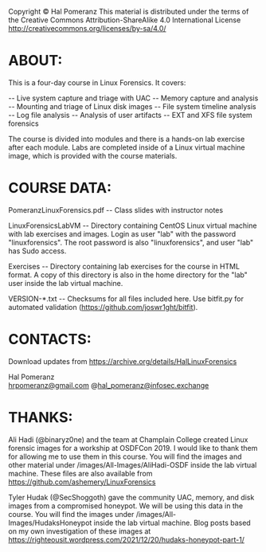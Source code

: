 Copyright © Hal Pomeranz
This material is distributed under the terms of the 
Creative Commons Attribution-ShareAlike 4.0 International License
http://creativecommons.org/licenses/by-sa/4.0/


ABOUT:
======

This is a four-day course in Linux Forensics. It covers:

   -- Live system capture and triage with UAC
   -- Memory capture and analysis
   -- Mounting and triage of Linux disk images
   -- File system timeline analysis
   -- Log file analysis
   -- Analysis of user artifacts
   -- EXT and XFS file system forensics

The course is divided into modules and there is a hands-on lab
exercise after each module. Labs are completed inside of a Linux
virtual machine image, which is provided with the course materials.


COURSE DATA:
============

PomeranzLinuxForensics.pdf -- Class slides with instructor notes

LinuxForensicsLabVM -- Directory containing CentOS Linux virtual
   machine with lab exercises and images. Login as user "lab" with
   the password "linuxforensics". The root password is also
   "linuxforensics", and user "lab" has Sudo access.

Exercises -- Directory containing lab exercises for the course in
   HTML format. A copy of this directory is also in the home directory
   for the "lab" user inside the lab virtual machine.

VERSION-*.txt -- Checksums for all files included here. Use bitfit.py
   for automated validation (https://github.com/joswr1ght/bitfit).


CONTACTS:
=========

Download updates from https://archive.org/details/HalLinuxForensics

Hal Pomeranz			
hrpomeranz@gmail.com
@hal_pomeranz@infosec.exchange


THANKS:
=======

Ali Hadi (@binaryz0ne) and the team at Champlain College created Linux
forensic images for a workship at OSDFCon 2019.  I would like to thank
them for allowing me to use them in this course. You will find the
images and other material under /images/All-Images/AliHadi-OSDF inside
the lab virtual machine. These files are also available from
https://github.com/ashemery/LinuxForensics

Tyler Hudak (@SecShoggoth) gave the community UAC, memory, and disk images
from a compromised honeypot. We will be using this data in the course.
You will find the images under /images/All-Images/HudaksHoneypot inside
the lab virtual machine. Blog posts based on my own investigation of these
images at https://righteousit.wordpress.com/2021/12/20/hudaks-honeypot-part-1/
